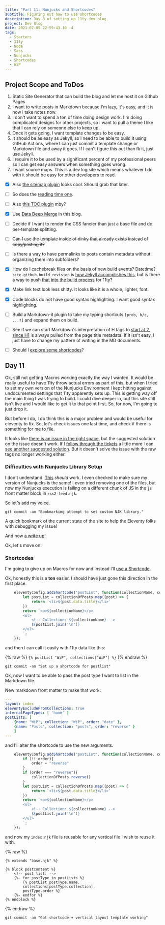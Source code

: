 ```yaml
---
title: "Part 11: Nunjucks and Shortcodes"
subtitle: Figuring out how to use shortcodes
description: Day 8 of setting up 11ty dev blog.
project: Dev Blog
date: 2021-07-05 22:59:43.10 -4
tags:
  - Starters
  - 11ty
  - Node
  - Sass
  - Nunjucks
  - Shortcodes
  - WiP
---
```


## Project Scope and ToDos

1. Static Site Generator that can build the blog and let me host it on Github Pages
2. I want to write posts in Markdown because I'm lazy, it's easy, and it is how I take notes now.
3. I don't want to spend a ton of time doing design work. I'm doing complicated designs for other projects, so I want to pull a theme I like that I can rely on someone else to keep up.
4. Once it gets going, I want template changes to be easy.
5. It should be as easy as Jekyll, so I need to be able to build it using GitHub Actions, where I can just commit a template change or Markdown file and away it goes. If I can't figure this out than fk it, just use Jekyll.
6. I require it to be used by a significant percent of my professional peers so I can get easy answers when something goes wrong.
7. I want source maps. This is a dev log site which means whatever I do with it should be easy for other developers to read.

- [x] Also [the sitemap plugin](https://www.npmjs.com/package/@quasibit/eleventy-plugin-sitemap) looks cool. Should grab that later.

- [ ] So does the [reading time one](https://www.npmjs.com/package/eleventy-plugin-reading-time).

- [ ] Also [this TOC plugin](https://github.com/jdsteinbach/eleventy-plugin-toc/) mby?

- [x] Use [Data Deep Merge](https://www.11ty.dev/docs/data-deep-merge/) in this blog.

- [ ] Decide if I want to render the CSS fancier than just a base file and do per-template splitting.

<s>

- [ ] Can I use the template inside of dinky that already exists instead of copy/pasting it?

</s>

- [ ] Is there a way to have permalinks to posts contain metadata without organizing them into subfolders?

- [x] How do I cachebreak files on the basis of new build events? Datetime? `site.github.build_revision` is [how Jekyll accomplishes this](https://github.com/jekyll/github-metadata/blob/master/docs/site.github.md), but is there a way to push [that](https://docs.github.com/en/actions/reference/context-and-expression-syntax-for-github-actions#github-context) [into the build process](https://stackoverflow.com/questions/54310050/how-to-version-build-artifacts-using-github-actions) for 11ty?

- [x] Make link text look less shitty. It looks like it is a whole, lighter, font.

- [x] Code blocks do not have good syntax highlighting. I want good syntax highlighting.

- [ ] Build a Markdown-it plugin to take my typing shortcuts `[prob, b/c, ...?]` and expand them on build.

- [ ] See if we can start Markdown's interpretation of H tags to [start at 2, since H1](https://developer.mozilla.org/en-US/docs/Web/HTML/Element/Heading_Elements#multiple_h1) is always pulled from the page title metadata. If it isn't easy, I just have to change my pattern of writing in the MD documents.

- [ ] Should I [explore some shortcodes](https://www.madebymike.com.au/writing/11ty-filters-data-shortcodes/)?

## Day 11

Ok, still not getting Macros working exactly the way I wanted. It would be really useful to have 11ty throw actual errors as part of this, but when I tried to set my own version of the Nunjucks Environment I kept hitting against undocumented settings that 11ty apparently sets up. This is getting way off the main thing I was trying to build. I could dive deeper in, but this site still isn't live and I would like to get it to that point first. So, for now, I'm going to just drop it.

But before I do, I do think this is a major problem and would be useful for eleventy to fix. So, let's check issues one last time, and check if there is something for me to file.

It looks like [there is an issue in the right space](https://github.com/11ty/eleventy/issues/895), but the suggested solution on the issue doesn't work. If I [follow through the tickets](https://github.com/pdehaan/11ty-blog-ideas/issues/7) a little more I can [see another suggested solution](https://github.com/pdehaan/11ty-nunjucks-config/blob/master/.eleventy.js). But it doesn't solve the issue with the raw tags no longer working either.

### Difficulties with Nunjucks Library Setup

I don't understand. [This](https://github.com/11ty/eleventy/blob/master/src/Engines/Nunjucks.js#L128) *should* work. I even checked to make sure my version of Nunjucks is the same! I even tried removing one of the files, but now my Nunjucks execution is failing on a different chunk of JS in the `js` front matter block in `rss2-feed.njk`.

So let's add my voice.

`git commit -am "Bookmarking attempt to set custom NJK library."`

A quick bookmark of the current state of the site to help the Eleventy folks with debugging my issue!

And now [a write up](https://github.com/11ty/eleventy/issues/1879)!

Ok, let's move on!

### Shortcodes

I'm going to give up on Macros for now and instead I'll [use a Shortcode](https://www.11ty.dev/docs/languages/nunjucks/#single-shortcode).

Ok, honestly this is a **ton** easier. I should have just gone this direction in the first place.

```javascript
	eleventyConfig.addShortcode("postList", function(collectionName, collectionOfPosts) {
		let postList = collectionOfPosts.map((post) => {
			return `<li>${post.data.title}</li>`
		})
		return `<p>${collectionName}</p>
		<ul>
			<!-- Collection: ${collectionName} -->
			${postList.join('\n')}
		</ul>
		`;
	});
```

and then I can call it easily with 11ty data like this:

{% raw %}
`{% postList "WiP", collections["WiP"] %}`
{% endraw %}

`git commit -am "Set up a shortcode for postlist"`

Ok, now I want to be able to pass the post type I want to list in the Markdown file.

New markdown front matter to make that work:

```yaml
---
layout: index
eleventyExcludeFromCollections: true
internalPageTypes: [ 'home' ]
postLists: [
	{name: "WiP", collection: "WiP", order: "date" },
	{name: "Posts", collection: "posts", order: "reverse" }
	]
---
```

and I'll alter the shortcode to use the new arguments.

```javascript
	eleventyConfig.addShortcode("postList", function(collectionName, collectionOfPosts, order) {
		if (!!!order){
			order = "reverse"
		}
		if (order === "reverse"){
			collectionOfPosts.reverse()
		}
		let postList = collectionOfPosts.map((post) => {
			return `<li>${post.data.title}</li>`
		})
		return `<p>${collectionName}</p>
		<ul>
			<!-- Collection: ${collectionName} -->
			${postList.join('\n')}
		</ul>
		`;
	});
```

and now my `index.njk` file is reusable for any vertical file I wish to reuse it with.

{% raw %}
```liquid
{% extends "base.njk" %}

{% block postcontent %}
	<!-- post list: -->
	{%- for postType in postLists %}
		{% postList postType.name,
		collections[postType.collection],
		postType.order %}
	{%- endfor %}
{% endblock %}
```
{% endraw %}

`git commit -am "Got shortcode + vertical layout template working"`
